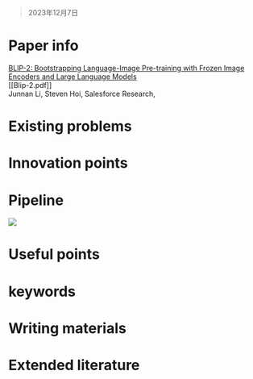 > 2023年12月7日
# Paper info
[BLIP-2: Bootstrapping Language-Image Pre-training with Frozen Image Encoders and Large Language Models](https://arxiv.org/abs/2301.12597)  
[[Blip-2.pdf]]  
Junnan Li, Steven Hoi, Salesforce Research, 

# Existing problems


# Innovation points


# Pipeline
![](imgs/img.png)

# Useful points


# keywords


# Writing materials


# Extended literature